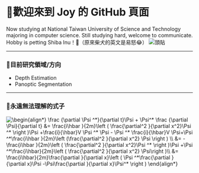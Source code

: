 # 👋歡迎來到 Joy 的 GitHub 頁面 ##
Now studying at National Taiwan University of Science and Technology majoring in computer science.
Still studying hard, welcome to communicate.
Hobby is petting Shiba Inu！🐶（原來柴犬的英文是易怒😂）
![頭貼](https://lh3.googleusercontent.com/proxy/H5JPGnq6YmWyRZnuDzTzVPJW1_stztWb0RMrbAa8GdBNc6_PoKlW7rval7vK_D5el0aIwjrg4g5Mlw_omktVjc2VzppvlCCz7VpSNuXhbOuGaZ1ZjeE)

--------------------------------------------------------

### 📑目前研究領域/方向
  - Depth Estimation
  - Panoptic Segmentation

--------------------------------------------------------

### 👻永遠無法理解的式子
<img src="https://latex.codecogs.com/gif.latex?\dpi{80}&space;\fn_cs&space;\begin{align*}&space;\frac&space;{\partial&space;\Psi&space;^*}{\partial&space;t}\Psi&space;&plus;&space;\Psi^*&space;\frac&space;{\partial&space;\Psi}{\partial&space;t}&space;&=&space;\frac{i\hbar&space;}{2m}\left&space;(&space;\frac{\partial^2&space;}{\partial&space;x^2}\Psi&space;^*&space;\right&space;)\Psi&space;&plus;\frac{i}{\hbar}V&space;\Psi&space;^*&space;\Psi&space;-&space;\Psi&space;^*&space;\frac{i}{\hbar}V&space;\Psi&plus;\Psi&space;^*\frac{i\hbar&space;}{2m}\left&space;(\frac{\partial^2&space;}{\partial&space;x^2}&space;\Psi&space;\right&space;)&space;\\&space;&=&space;-\frac{i\hbar&space;}{2m}\left&space;(&space;\frac{\partial^2&space;}{\partial&space;x^2}\Psi&space;^*&space;\right&space;)\Psi&space;&plus;\Psi&space;^*\frac{i\hbar}{2m}\left&space;(&space;\frac{\partial^2&space;}{\partial&space;x^2}&space;\Psi\right&space;)\\&space;&=&space;\frac{i\hbar}{2m}\frac{\partial&space;}{\partial&space;x}\left&space;(&space;\Psi&space;^*\frac{\partial&space;}{\partial&space;x}\Psi&space;-\Psi\frac{\partial&space;}{\partial&space;x}\Psi^*&space;\right&space;)&space;\end{align*}" title="\begin{align*} \frac {\partial \Psi ^*}{\partial t}\Psi + \Psi^* \frac {\partial \Psi}{\partial t} &= \frac{i\hbar }{2m}\left ( \frac{\partial^2 }{\partial x^2}\Psi ^* \right )\Psi +\frac{i}{\hbar}V \Psi ^* \Psi - \Psi ^* \frac{i}{\hbar}V \Psi+\Psi ^*\frac{i\hbar }{2m}\left (\frac{\partial^2 }{\partial x^2} \Psi \right ) \\ &= -\frac{i\hbar }{2m}\left ( \frac{\partial^2 }{\partial x^2}\Psi ^* \right )\Psi +\Psi ^*\frac{i\hbar}{2m}\left ( \frac{\partial^2 }{\partial x^2} \Psi\right )\\ &= \frac{i\hbar}{2m}\frac{\partial }{\partial x}\left ( \Psi ^*\frac{\partial }{\partial x}\Psi -\Psi\frac{\partial }{\partial x}\Psi^* \right ) \end{align*}" />
